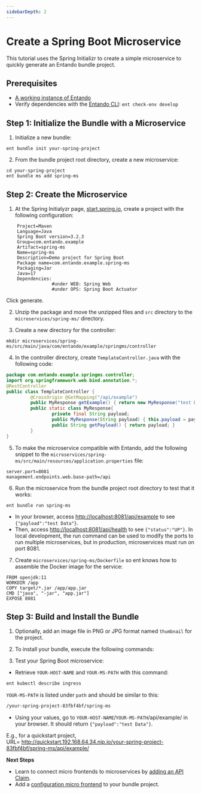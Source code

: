 ```yaml
---
sidebarDepth: 2
---
```


# Create a Spring Boot Microservice

This tutorial uses the Spring Initializr to create a simple microservice to quickly generate an Entando bundle project. 

## Prerequisites
- [A working instance of Entando](../../../docs/getting-started/)
- Verify dependencies with the [Entando CLI](../../../docs/getting-started/entando-cli.md#check-the-environment): `ent check-env develop`

## Step 1: Initialize the Bundle with a Microservice

1. Initialize a new bundle: 
```
ent bundle init your-spring-project
```
2. From the bundle project root directory, create a new microservice:
```
cd your-spring-project
ent bundle ms add spring-ms
```

## Step 2: Create the Microservice
1. At the Spring Initialyzr page, [start.spring.io](http://start.spring.io/), create a project with the following configuration:
```
	Project=Maven
	Language=Java
	Spring Boot version=3.2.3
	Group=com.entando.example
	Artifact=spring-ms 
	Name=spring-ms 
	Description=Demo project for Spring Boot
	Package name=com.entando.example.spring-ms
	Packaging=Jar
	Java=17
	Dependencies:
	             #under WEB: Spring Web 
	             #under OPS: Spring Boot Actuator
```
  Click generate.

2. Unzip the package and move the unzipped files and `src` directory to the `microservices/spring-ms/` directory.

3. Create a new directory for the controller:
```
mkdir microservices/spring-ms/src/main/java/com/entando/example/springms/controller
```
4. In the controller directory, create `TemplateController.java` with the following code:
``` java
package com.entando.example.springms.controller;
import org.springframework.web.bind.annotation.*;
@RestController
public class TemplateController {
         @CrossOrigin @GetMapping("/api/example")
         public MyResponse getExample() { return new MyResponse("test Data"); }
         public static class MyResponse{
                 private final String payload;
                 public MyResponse(String payload) { this.payload = payload; }
                 public String getPayload() { return payload; }
         }
}
```

5. To make the microservice compatible with Entando, add the following snippet to the `microservices/spring-ms/src/main/resources/application.properties` file:

```
server.port=8081
management.endpoints.web.base-path=/api
```
6. Run the microservice from the bundle project root directory to test that it works: 
```
ent bundle run spring-ms
```

- In your browser, access [http://localhost:8081/api/example](http://localhost:8081/api/example) to see `{"payload":"test Data"}`.
- Then, access [http://localhost:8081/api/health](http://localhost:8081/api/health) to see `{"status":"UP"}`.
In local development, the run command can be used to modify the ports to run multiple microservices, but in production, microservices must run on port 8081.

7. Create `microservices/spring-ms/Dockerfile` so ent knows how to assemble the Docker image for the service:

```
FROM openjdk:11
WORKDIR /app
COPY target/*.jar /app/app.jar
CMD ["java", "-jar", "app.jar"]
EXPOSE 8081
```
## Step 3: Build and Install the Bundle

1. Optionally, add an image file in PNG or JPG format named `thumbnail` for the project.

2. To install your bundle, execute the following commands:

<EntandoInstallBundle/>

3. Test your Spring Boot microservice: 

 * Retrieve `YOUR-HOST-NAME` and `YOUR-MS-PATH` with this command:
``` bash
ent kubectl describe ingress
```
`YOUR-MS-PATH` is listed under `path` and should be similar to this: 
 ``` bash
 /your-spring-project-83fbf4bf/spring-ms
 ```

 * Using your values, go to 
`YOUR-HOST-NAME`/`YOUR-MS-PATH`/api/example/ in your browser. It should return `{"payload":"test Data"}`.

E.g., for a quickstart project,  
URL= 
http://quickstart.192.168.64.34.nip.io/your-spring-project-83fbf4bf/spring-ms/api/example/


**Next Steps**

- Learn to connect micro frontends to microservices by [adding an API Claim](add-api-claim.md).
- Add a [configuration micro frontend](../mfe/widget-configuration.md) to your bundle project. 

